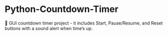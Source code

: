 # Python-Countdown-Timer
🎯 GUI countdown timer project - it includes Start, Pause/Resume, and Reset buttons with a sound alert when time’s up.
